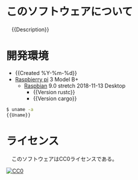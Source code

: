 ﻿# このソフトウェアについて

　{{Description}}

# 開発環境

* <time datetime="{{Created %Y-%m-%dT%H:%M:%S%z}}">{{Created %Y-%m-%d}}</time>
* [Raspbierry pi](https://ja.wikipedia.org/wiki/Raspberry_Pi) 3 Model B+
    * [Raspbian](https://www.raspberrypi.org/downloads/raspbian/) 9.0 stretch 2018-11-13 Desktop
        * {{Version rustc}}
        * {{Version cargo}}

```sh
$ uname -a
{{Uname}}
```

# ライセンス

　このソフトウェアはCC0ライセンスである。

[![CC0](http://i.creativecommons.org/p/zero/1.0/88x31.png "CC0")](http://creativecommons.org/publicdomain/zero/1.0/deed.ja)

